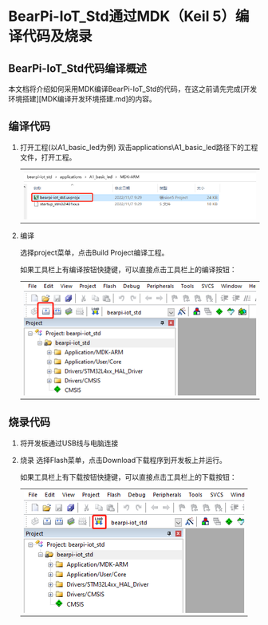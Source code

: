# BearPi-IoT_Std通过MDK（Keil 5）编译代码及烧录

## BearPi-IoT_Std代码编译概述

本文档将介绍如何采用MDK编译BearPi-IoT_Std的代码，在这之前请先完成[开发环境搭建][MDK编译开发环境搭建.md]的内容。


## 编译代码
1. 打开工程(以A1_basic_led为例)
    双击applications\A1_basic_led路径下的工程文件，打开工程。

    <table><tbody><tr><td><img src="figures/打开MDK工程.png" /></td></tr></tbody></table>

2. 编译

    选择project菜单，点击Build Project编译工程。

    如果工具栏上有编译按钮快捷键，可以直接点击工具栏上的编译按钮：

    <table><tbody><tr><td><img src="figures/编译代码.png" /></td></tr></tbody></table>

## 烧录代码

1. 将开发板通过USB线与电脑连接

2. 烧录
    选择Flash菜单，点击Download下载程序到开发板上并运行。

    如果工具栏上有下载按钮快捷键，可以直接点击工具栏上的下载按钮：

    <table><tbody><tr><td><img src="figures/烧录代码.png" /></td></tr></tbody></table>

